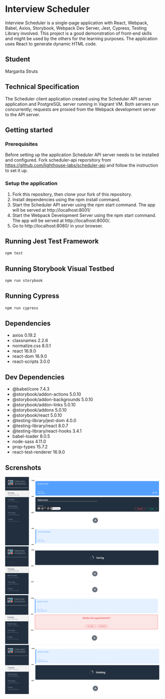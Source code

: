 # Interview Scheduler
Interview Scheduler is a single-page application with React, Webpack, Babel, Axios, Storybook, Webpack Dev Server, Jest, Cypress, Testing Library involved.
This project is a good demonstration of front-end skills and might be used by the others for the learning purposes. The application uses React to generate dynamic HTML code.

## Student
Margarita Struts

## Technical Specification

The Scheduler client application created using the Scheduler API server application and PostgreSQL server running in Vagrant VM.
Both servers run concurrently; requests are proxied from the Webpack development server to the API server.

## Getting started

### Prerequisites

Before setting up the application Scheduler API server needs to be installed and configured.
Fork scheduler-api reporsitory from https://github.com/lighthouse-labs/scheduler-api and follow the instruction to set it up.

### Setup the application
1. Fork this repository, then clone your fork of this repository.
2. Install dependencies using the npm install command.
3. Start the Scheduler API server using the npm start command. The app will be served at http://localhost:8001/
4. Start the Webpack Development Server using the npm start command. The app will be served at http://localhost:8000/.
5. Go to http://localhost:8080/ in your browser.


## Running Jest Test Framework

```sh
npm test
```

## Running Storybook Visual Testbed

```sh
npm run storybook
```
## Running Cypress

```sh
npm run cypress
```

## Dependencies
- axios 0.19.2
- classnames 2.2.6
- normalize.css 8.0.1
- react 16.9.0
- react-dom 16.9.0
- react-scripts 3.0.0

## Dev Dependencies
- @babel/core 7.4.3
- @storybook/addon-actions 5.0.10
- @storybook/addon-backgrounds 5.0.10 
- @storybook/addon-links 5.0.10
- @storybook/addons 5.0.10
- @storybook/react 5.0.10
- @testing-library/jest-dom 4.0.0 
- @testing-library/react 8.0.7
- @testing-library/react-hooks 3.4.1
- babel-loader 8.0.5
- node-sass 4.11.0
- prop-types 15.7.2
- react-test-renderer 16.9.0

## Screnshots
!["screenshot of Creating new appointment"](https://github.com/MargaritaSt/scheduler/blob/master/Docs/New%20Student.PNG?raw=true)
!["screenshot of Saving new appointment"](https://github.com/MargaritaSt/scheduler/blob/master/Docs/Saving.png?raw=true)
!["screenshot of appointemnt deletion confirmation"](https://github.com/MargaritaSt/scheduler/blob/master/Docs/DeleteConfirm.PNG?raw=true)
!["screenshot of appointment deletion progress"](https://github.com/MargaritaSt/scheduler/blob/master/Docs/Deleting.png?raw=true)